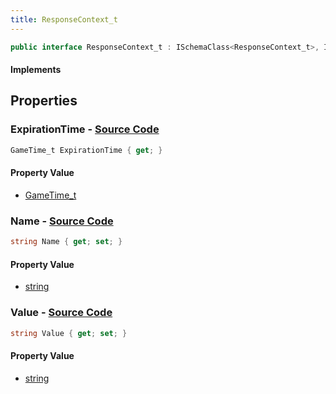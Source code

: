 ```yaml
---
title: ResponseContext_t
---
```


```csharp
public interface ResponseContext_t : ISchemaClass<ResponseContext_t>, ISchemaField, ISchemaClass, INativeHandle
```

#### Implements

## Properties

### **ExpirationTime** - [Source Code](https://github.com/swiftly-solution/swiftlys2/blob/main/managed/src/SwiftlyS2.Generated/Schemas/Interfaces/ResponseContext_t.cs#L20)

```csharp
GameTime_t ExpirationTime { get; }
```

#### Property Value

- [GameTime_t](/docs/api/shared/schemadefinitions/gametime_t)

### **Name** - [Source Code](https://github.com/swiftly-solution/swiftlys2/blob/main/managed/src/SwiftlyS2.Generated/Schemas/Interfaces/ResponseContext_t.cs#L16)

```csharp
string Name { get; set; }
```

#### Property Value

- [string](https://learn.microsoft.com/dotnet/api/system.string)

### **Value** - [Source Code](https://github.com/swiftly-solution/swiftlys2/blob/main/managed/src/SwiftlyS2.Generated/Schemas/Interfaces/ResponseContext_t.cs#L18)

```csharp
string Value { get; set; }
```

#### Property Value

- [string](https://learn.microsoft.com/dotnet/api/system.string)

